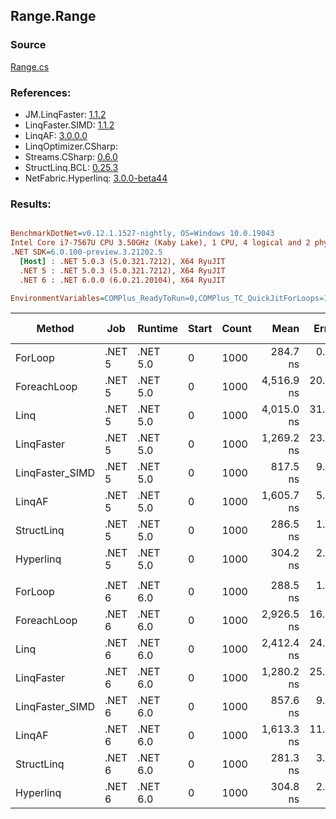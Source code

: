 ﻿## Range.Range

### Source
[Range.cs](../LinqBenchmarks/Range/Range.cs)

### References:
- JM.LinqFaster: [1.1.2](https://www.nuget.org/packages/JM.LinqFaster/1.1.2)
- LinqFaster.SIMD: [1.1.2](https://www.nuget.org/packages/LinqFaster.SIMD/1.0.3)
- LinqAF: [3.0.0.0](https://www.nuget.org/packages/LinqAF/3.0.0.0)
- LinqOptimizer.CSharp: [](https://www.nuget.org/packages/LinqOptimizer.CSharp/)
- Streams.CSharp: [0.6.0](https://www.nuget.org/packages/Streams.CSharp/0.6.0)
- StructLinq.BCL: [0.25.3](https://www.nuget.org/packages/StructLinq.BCL/0.25.3)
- NetFabric.Hyperlinq: [3.0.0-beta44](https://www.nuget.org/packages/NetFabric.Hyperlinq/3.0.0-beta44)

### Results:
``` ini

BenchmarkDotNet=v0.12.1.1527-nightly, OS=Windows 10.0.19043
Intel Core i7-7567U CPU 3.50GHz (Kaby Lake), 1 CPU, 4 logical and 2 physical cores
.NET SDK=6.0.100-preview.3.21202.5
  [Host] : .NET 5.0.3 (5.0.321.7212), X64 RyuJIT
  .NET 5 : .NET 5.0.3 (5.0.321.7212), X64 RyuJIT
  .NET 6 : .NET 6.0.0 (6.0.21.20104), X64 RyuJIT

EnvironmentVariables=COMPlus_ReadyToRun=0,COMPlus_TC_QuickJitForLoops=1,COMPlus_TieredPGO=1  

```
|          Method |    Job |  Runtime | Start | Count |       Mean |    Error |   StdDev | Ratio | RatioSD |  Gen 0 | Gen 1 | Gen 2 | Allocated |
|---------------- |------- |--------- |------ |------ |-----------:|---------:|---------:|------:|--------:|-------:|------:|------:|----------:|
|         ForLoop | .NET 5 | .NET 5.0 |     0 |  1000 |   284.7 ns |  0.91 ns |  0.71 ns |  1.00 |    0.00 |      - |     - |     - |         - |
|     ForeachLoop | .NET 5 | .NET 5.0 |     0 |  1000 | 4,516.9 ns | 20.96 ns | 19.61 ns | 15.87 |    0.07 | 0.0229 |     - |     - |      56 B |
|            Linq | .NET 5 | .NET 5.0 |     0 |  1000 | 4,015.0 ns | 31.00 ns | 27.48 ns | 14.10 |    0.10 | 0.0153 |     - |     - |      40 B |
|      LinqFaster | .NET 5 | .NET 5.0 |     0 |  1000 | 1,269.2 ns | 23.86 ns | 24.51 ns |  4.47 |    0.09 | 1.9226 |     - |     - |   4,024 B |
| LinqFaster_SIMD | .NET 5 | .NET 5.0 |     0 |  1000 |   817.5 ns |  9.13 ns |  7.62 ns |  2.87 |    0.03 | 1.9226 |     - |     - |   4,024 B |
|          LinqAF | .NET 5 | .NET 5.0 |     0 |  1000 | 1,605.7 ns |  5.53 ns |  4.32 ns |  5.64 |    0.02 |      - |     - |     - |         - |
|      StructLinq | .NET 5 | .NET 5.0 |     0 |  1000 |   286.5 ns |  1.85 ns |  1.73 ns |  1.01 |    0.01 |      - |     - |     - |         - |
|       Hyperlinq | .NET 5 | .NET 5.0 |     0 |  1000 |   304.2 ns |  2.51 ns |  2.23 ns |  1.07 |    0.01 |      - |     - |     - |         - |
|                 |        |          |       |       |            |          |          |       |         |        |       |       |           |
|         ForLoop | .NET 6 | .NET 6.0 |     0 |  1000 |   288.5 ns |  1.49 ns |  1.32 ns |  1.00 |    0.00 |      - |     - |     - |         - |
|     ForeachLoop | .NET 6 | .NET 6.0 |     0 |  1000 | 2,926.5 ns | 16.59 ns | 14.70 ns | 10.15 |    0.08 | 0.0267 |     - |     - |      56 B |
|            Linq | .NET 6 | .NET 6.0 |     0 |  1000 | 2,412.4 ns | 24.67 ns | 23.08 ns |  8.36 |    0.09 | 0.0191 |     - |     - |      40 B |
|      LinqFaster | .NET 6 | .NET 6.0 |     0 |  1000 | 1,280.2 ns | 25.19 ns | 24.74 ns |  4.44 |    0.09 | 1.9226 |     - |     - |   4,024 B |
| LinqFaster_SIMD | .NET 6 | .NET 6.0 |     0 |  1000 |   857.6 ns |  9.21 ns |  8.61 ns |  2.97 |    0.04 | 1.9226 |     - |     - |   4,024 B |
|          LinqAF | .NET 6 | .NET 6.0 |     0 |  1000 | 1,613.3 ns | 11.85 ns | 10.50 ns |  5.59 |    0.05 |      - |     - |     - |         - |
|      StructLinq | .NET 6 | .NET 6.0 |     0 |  1000 |   281.3 ns |  3.62 ns |  3.21 ns |  0.98 |    0.01 |      - |     - |     - |         - |
|       Hyperlinq | .NET 6 | .NET 6.0 |     0 |  1000 |   304.8 ns |  2.07 ns |  1.83 ns |  1.06 |    0.01 |      - |     - |     - |         - |
